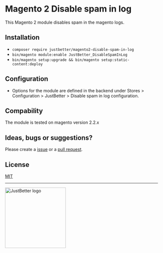 # Magento 2 Disable spam in log

This Magento 2 module disables spam in the magento logs.

## Installation
- `composer require justbetter/magento2-disable-spam-in-log`
- `bin/magento module:enable JustBetter_DisableSpamInLog`
- `bin/magento setup:upgrade && bin/magento setup:static-content:deploy`

## Configuration
- Options for the module are defined in the backend under Stores > Configuration > JustBetter > Disable spam in log configuration.

## Compability
The module is tested on magento version 2.2.x

## Ideas, bugs or suggestions?
Please create a [issue](https://github.com/justbetter/magento2-disable-spam-in-log/issues) or a [pull request](https://github.com/justbetter/magento2-disable-spam-in-log/pulls).

## License
[MIT](LICENSE)

---

<a href="https://justbetter.nl" title="JustBetter"><img src="https://raw.githubusercontent.com/justbetter/art/master/justbetter-logo.png" width="200px" alt="JustBetter logo"></a>
